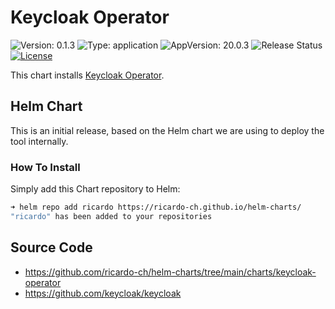 # Keycloak Operator

![Version: 0.1.3](https://img.shields.io/badge/Version-0.1.3-informational?style=flat-square) ![Type: application](https://img.shields.io/badge/Type-application-informational?style=flat-square) ![AppVersion: 20.0.3](https://img.shields.io/badge/AppVersion-20.0.3-informational?style=flat-square) ![Release Status](https://github.com/ricardo-ch/helm-charts/workflows/Release%20Charts/badge.svg) [![License](https://img.shields.io/github/license/ricardo-ch/helm-charts)](https://github.com/ricardo-ch/helm-charts/blob/main/LICENSE)

This chart installs [Keycloak Operator](https://https://www.keycloak.org/guides#operator).

## Helm Chart

This is an initial release, based on the Helm chart we are using to deploy the tool internally.

### How To Install

Simply add this Chart repository to Helm:

```sh
➜ helm repo add ricardo https://ricardo-ch.github.io/helm-charts/
"ricardo" has been added to your repositories
```

## Source Code

* <https://github.com/ricardo-ch/helm-charts/tree/main/charts/keycloak-operator>
* <https://github.com/keycloak/keycloak>

